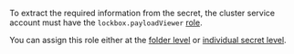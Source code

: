 To extract the required information from the secret, the cluster service account must have the `lockbox.payloadViewer` [role](../../lockbox/security/index.md#lockbox-payloadViewer).

You can assign this role either at the [folder level](../../iam/operations/roles/grant.md#cloud-or-folder) or [individual secret level](../../lockbox/operations/secret-access.md).
